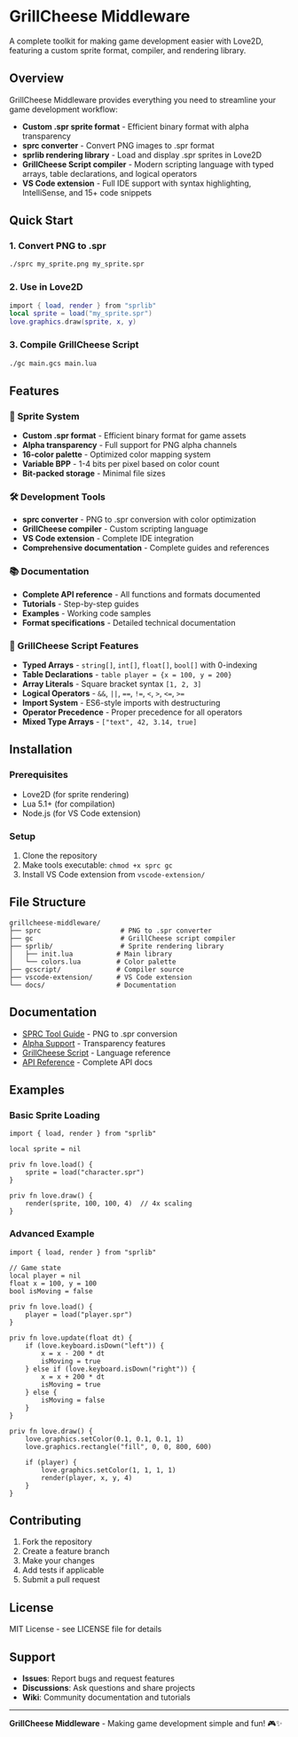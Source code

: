 # GrillCheese Middleware

A complete toolkit for making game development easier with Love2D, featuring a custom sprite format, compiler, and rendering library.

## Overview

GrillCheese Middleware provides everything you need to streamline your game development workflow:

- **Custom .spr sprite format** - Efficient binary format with alpha transparency
- **sprc converter** - Convert PNG images to .spr format
- **sprlib rendering library** - Load and display .spr sprites in Love2D
- **GrillCheese Script compiler** - Modern scripting language with typed arrays, table declarations, and logical operators
- **VS Code extension** - Full IDE support with syntax highlighting, IntelliSense, and 15+ code snippets

## Quick Start

### 1. Convert PNG to .spr
```bash
./sprc my_sprite.png my_sprite.spr
```

### 2. Use in Love2D
```lua
import { load, render } from "sprlib"
local sprite = load("my_sprite.spr")
love.graphics.draw(sprite, x, y)
```

### 3. Compile GrillCheese Script
```bash
./gc main.gcs main.lua
```

## Features

### 🎨 Sprite System
- **Custom .spr format** - Efficient binary format for game assets
- **Alpha transparency** - Full support for PNG alpha channels
- **16-color palette** - Optimized color mapping system
- **Variable BPP** - 1-4 bits per pixel based on color count
- **Bit-packed storage** - Minimal file sizes

### 🛠️ Development Tools
- **sprc converter** - PNG to .spr conversion with color optimization
- **GrillCheese compiler** - Custom scripting language
- **VS Code extension** - Complete IDE integration
- **Comprehensive documentation** - Complete guides and references

### 📚 Documentation
- **Complete API reference** - All functions and formats documented
- **Tutorials** - Step-by-step guides
- **Examples** - Working code samples
- **Format specifications** - Detailed technical documentation

### 🚀 GrillCheese Script Features
- **Typed Arrays** - `string[]`, `int[]`, `float[]`, `bool[]` with 0-indexing
- **Table Declarations** - `table player = {x = 100, y = 200}`
- **Array Literals** - Square bracket syntax `[1, 2, 3]`
- **Logical Operators** - `&&`, `||`, `==`, `!=`, `<`, `>`, `<=`, `>=`
- **Import System** - ES6-style imports with destructuring
- **Operator Precedence** - Proper precedence for all operators
- **Mixed Type Arrays** - `["text", 42, 3.14, true]`

## Installation

### Prerequisites
- Love2D (for sprite rendering)
- Lua 5.1+ (for compilation)
- Node.js (for VS Code extension)

### Setup
1. Clone the repository
2. Make tools executable: `chmod +x sprc gc`
3. Install VS Code extension from `vscode-extension/`

## File Structure

```
grillcheese-middleware/
├── sprc                    # PNG to .spr converter
├── gc                      # GrillCheese script compiler
├── sprlib/                 # Sprite rendering library
│   ├── init.lua           # Main library
│   └── colors.lua         # Color palette
├── gcscript/              # Compiler source
├── vscode-extension/      # VS Code extension
└── docs/                  # Documentation
```

## Documentation

- [SPRC Tool Guide](SPRC_README.md) - PNG to .spr conversion
- [Alpha Support](ALPHA_SUPPORT.md) - Transparency features
- [GrillCheese Script](docs/grillcheese-script.md) - Language reference
- [API Reference](docs/api-reference.md) - Complete API docs

## Examples

### Basic Sprite Loading
```gcs
import { load, render } from "sprlib"

local sprite = nil

priv fn love.load() {
    sprite = load("character.spr")
}

priv fn love.draw() {
    render(sprite, 100, 100, 4)  // 4x scaling
}
```

### Advanced Example
```gcs
import { load, render } from "sprlib"

// Game state
local player = nil
float x = 100, y = 100
bool isMoving = false

priv fn love.load() {
    player = load("player.spr")
}

priv fn love.update(float dt) {
    if (love.keyboard.isDown("left")) {
        x = x - 200 * dt
        isMoving = true
    } else if (love.keyboard.isDown("right")) {
        x = x + 200 * dt
        isMoving = true
    } else {
        isMoving = false
    }
}

priv fn love.draw() {
    love.graphics.setColor(0.1, 0.1, 0.1, 1)
    love.graphics.rectangle("fill", 0, 0, 800, 600)
    
    if (player) {
        love.graphics.setColor(1, 1, 1, 1)
        render(player, x, y, 4)
    }
}
```

## Contributing

1. Fork the repository
2. Create a feature branch
3. Make your changes
4. Add tests if applicable
5. Submit a pull request

## License

MIT License - see LICENSE file for details

## Support

- **Issues**: Report bugs and request features
- **Discussions**: Ask questions and share projects
- **Wiki**: Community documentation and tutorials

---

**GrillCheese Middleware** - Making game development simple and fun! 🎮✨
